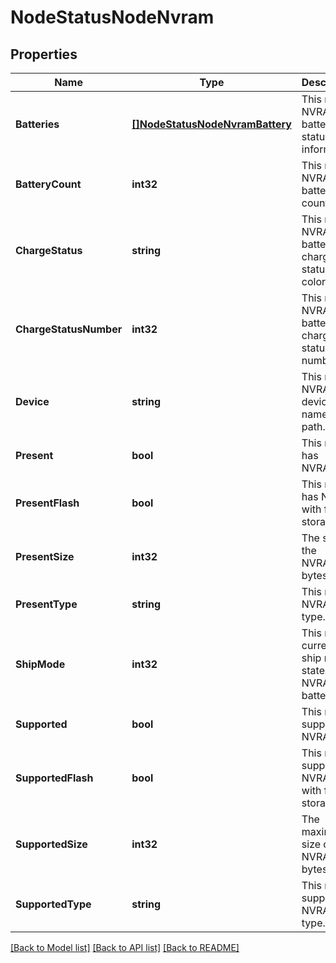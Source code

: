 # NodeStatusNodeNvram

## Properties
Name | Type | Description | Notes
------------ | ------------- | ------------- | -------------
**Batteries** | [**[]NodeStatusNodeNvramBattery**](NodeStatusNodeNvramBattery.md) | This node&#39;s NVRAM battery status information. | [optional] [default to null]
**BatteryCount** | **int32** | This node&#39;s NVRAM battery count. | [optional] [default to null]
**ChargeStatus** | **string** | This node&#39;s NVRAM battery charge status, as a color. | [optional] [default to null]
**ChargeStatusNumber** | **int32** | This node&#39;s NVRAM battery charge status, as a number. | [optional] [default to null]
**Device** | **string** | This node&#39;s NVRAM device name with path. | [optional] [default to null]
**Present** | **bool** | This node has NVRAM. | [optional] [default to null]
**PresentFlash** | **bool** | This node has NVRAM with flash storage. | [optional] [default to null]
**PresentSize** | **int32** | The size of the NVRAM, in bytes. | [optional] [default to null]
**PresentType** | **string** | This node&#39;s NVRAM type. | [optional] [default to null]
**ShipMode** | **int32** | This node&#39;s current ship mode state for NVRAM batteries. | [optional] [default to null]
**Supported** | **bool** | This node supports NVRAM. | [optional] [default to null]
**SupportedFlash** | **bool** | This node supports NVRAM with flash storage. | [optional] [default to null]
**SupportedSize** | **int32** | The maximum size of the NVRAM, in bytes. | [optional] [default to null]
**SupportedType** | **string** | This node&#39;s supported NVRAM type. | [optional] [default to null]

[[Back to Model list]](../README.md#documentation-for-models) [[Back to API list]](../README.md#documentation-for-api-endpoints) [[Back to README]](../README.md)


